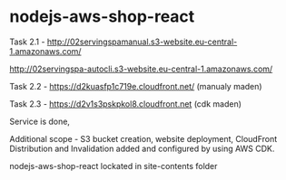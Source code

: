 # nodejs-aws-shop-react

Task 2.1 - http://02servingspamanual.s3-website.eu-central-1.amazonaws.com/

http://02servingspa-autocli.s3-website.eu-central-1.amazonaws.com/

Task 2.2 - https://d2kuasfp1c719e.cloudfront.net/ (manualy maden)

Task 2.3 - https://d2v1s3pskpkol8.cloudfront.net (cdk maden)

Service is done,

Additional scope - S3 bucket creation, website deployment, CloudFront Distribution and Invalidation added and configured by using AWS CDK.

nodejs-aws-shop-react lockated in site-contents folder
